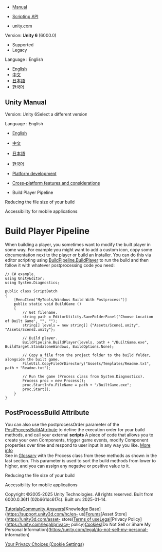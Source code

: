 [](https://docs.unity3d.com)

  * [Manual](../Manual/index.html)
  * [Scripting API](../ScriptReference/index.html)

  * [unity.com](https://unity.com/)

Version: **Unity 6** (6000.0)

  * Supported
  * Legacy

Language : English

  * [English](/Manual/BuildPlayerPipeline.html)
  * [中文](/cn/current/Manual/BuildPlayerPipeline.html)
  * [日本語](/ja/current/Manual/BuildPlayerPipeline.html)
  * [한국어](/kr/current/Manual/BuildPlayerPipeline.html)

[](https://docs.unity3d.com)

## Unity Manual

Version: Unity 6Select a different version

Language : English

  * [English](/Manual/BuildPlayerPipeline.html)
  * [中文](/cn/current/Manual/BuildPlayerPipeline.html)
  * [日本語](/ja/current/Manual/BuildPlayerPipeline.html)
  * [한국어](/kr/current/Manual/BuildPlayerPipeline.html)

  * [Platform development ](PlatformSpecific.html)
  * [Cross-platform features and considerations](cross-platform-features.html)
  * Build Player Pipeline

[](ReducingFilesize.html)

Reducing the file size of your build

[](mobile-accessibility.html)

Accessibility for mobile applications

# Build Player Pipeline

When building a player, you sometimes want to modify the built player in some
way. For example you might want to add a custom icon, copy some documentation
next to the player or build an Installer. You can do this via editor scripting
using
[BuildPipeline.BuildPlayer](../ScriptReference/BuildPipeline.BuildPlayer.html)
to run the build and then follow it with whatever postprocessing code you
need:

    
    
    // C# example.
    using UnityEditor;
    using System.Diagnostics;
    
    public class ScriptBatch 
    {
        [MenuItem("MyTools/Windows Build With Postprocess")]
        public static void BuildGame ()
        {
            // Get filename.
            string path = EditorUtility.SaveFolderPanel("Choose Location of Built Game", "", "");
            string[] levels = new string[] {"Assets/Scene1.unity", "Assets/Scene2.unity"};
    
            // Build player.
            BuildPipeline.BuildPlayer(levels, path + "/BuiltGame.exe", BuildTarget.StandaloneWindows, BuildOptions.None);
    
            // Copy a file from the project folder to the build folder, alongside the built game.
            FileUtil.CopyFileOrDirectory("Assets/Templates/Readme.txt", path + "Readme.txt");
    
            // Run the game (Process class from System.Diagnostics).
            Process proc = new Process();
            proc.StartInfo.FileName = path + "/BuiltGame.exe";
            proc.Start();
        }
    }
    
    

## PostProcessBuild Attribute

You can also use the postprocessOrder parameter of the
[PostProcessBuildAttribute](../ScriptReference/Callbacks.PostProcessBuildAttribute.html)
to define the execution order for your build methods, and call your external
**scripts** A piece of code that allows you to create your own Components,
trigger game events, modify Component properties over time and respond to user
input in any way you like. [More info](creating-scripts.html)  
See in [Glossary](Glossary.html#Scripts) with the Process class from these
methods as shown in the last section. This parameter is used to sort the build
methods from lower to higher, and you can assign any negative or positive
value to it.

[](ReducingFilesize.html)

Reducing the file size of your build

[](mobile-accessibility.html)

Accessibility for mobile applications

Copyright ©2005-2025 Unity Technologies. All rights reserved. Built from
6000.0.36f1 (02b661dc617c). Built on: 2025-01-14.

[Tutorials](https://learn.unity.com/)[Community
Answers](https://answers.unity3d.com)[Knowledge
Base](https://support.unity3d.com/hc/en-
us)[Forums](https://forum.unity3d.com)[Asset Store](https://unity3d.com/asset-
store)[Terms of
use](https://docs.unity3d.com/Manual/TermsOfUse.html)[Legal](https://unity.com/legal)[Privacy
Policy](https://unity.com/legal/privacy-
policy)[Cookies](https://unity.com/legal/cookie-policy)[Do Not Sell or Share
My Personal Information](https://unity.com/legal/do-not-sell-my-personal-
information)

[Your Privacy Choices (Cookie Settings)](javascript:void\(0\);)

